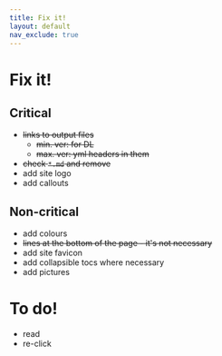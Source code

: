 ```yaml
---
title: Fix it!
layout: default
nav_exclude: true
---
```

# Fix it!

## Critical

- ~~links to output files~~
  - ~~min. ver: for DL~~
  - ~~max. ver: yml headers in them~~
- ~~check `*.md` and remove~~
- add site logo
- add callouts

## Non-critical

- add colours
- ~~lines at the bottom of the page - it's not necessary~~
- add site favicon
- add collapsible tocs where necessary
- add pictures

# To do!

- read
- re-click